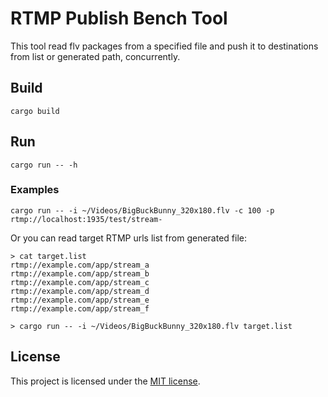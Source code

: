 RTMP Publish Bench Tool
=======================

This tool read flv packages from a specified file and push it to destinations from list or generated path, concurrently.

## Build

```
cargo build
```

## Run

```
cargo run -- -h
```

### Examples

```
cargo run -- -i ~/Videos/BigBuckBunny_320x180.flv -c 100 -p rtmp://localhost:1935/test/stream-
```

Or you can read target RTMP urls list from generated file:

```
> cat target.list
rtmp://example.com/app/stream_a
rtmp://example.com/app/stream_b
rtmp://example.com/app/stream_c
rtmp://example.com/app/stream_d
rtmp://example.com/app/stream_e
rtmp://example.com/app/stream_f

> cargo run -- -i ~/Videos/BigBuckBunny_320x180.flv target.list
```

## License

This project is licensed under the [MIT license](LICENSE).
